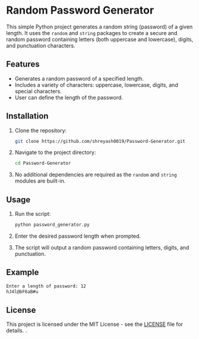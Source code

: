 
# Random Password Generator

This simple Python project generates a random string (password) of a given length. It uses the `random` and `string` packages to create a secure and random password containing letters (both uppercase and lowercase), digits, and punctuation characters.

## Features
- Generates a random password of a specified length.
- Includes a variety of characters: uppercase, lowercase, digits, and special characters.
- User can define the length of the password.

## Installation

1. Clone the repository:

   ```bash
   git clone https://github.com/shreyash0019/Password-Generator.git
   ```

2. Navigate to the project directory:

   ```bash
   cd Password-Generator
   ```

3. No additional dependencies are required as the `random` and `string` modules are built-in.

## Usage

1. Run the script:

   ```bash
   python password_generator.py
   ```

2. Enter the desired password length when prompted.

3. The script will output a random password containing letters, digits, and punctuation.

## Example

```bash
Enter a length of password: 12
hJ4l@bF6aB#u
```

## License

This project is licensed under the MIT License - see the [LICENSE](LICENSE) file for details.
.
